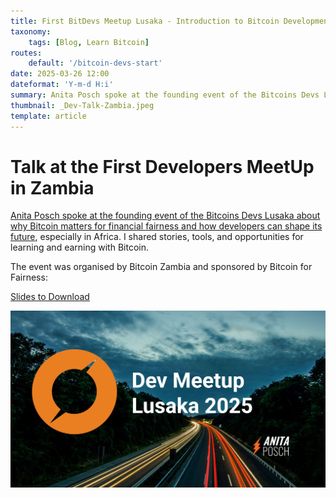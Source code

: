```yaml
---
title: First BitDevs Meetup Lusaka - Introduction to Bitcoin Development by Anita Posch
taxonomy:
    tags: [Blog, Learn Bitcoin]
routes:
    default: '/bitcoin-devs-start'
date: 2025-03-26 12:00
dateformat: 'Y-m-d H:i'
summary: Anita Posch spoke at the founding event of the Bitcoins Devs Lusaka about why Bitcoin matters for financial fairness and how developers can shape its future, especially in Africa.
thumbnail: _Dev-Talk-Zambia.jpeg
template: article
---
```


# Talk at the First Developers MeetUp in Zambia

[Anita Posch spoke at the founding event of the Bitcoins Devs Lusaka about why Bitcoin matters for financial fairness and how developers can shape its future](https://my.cracktheorange.com/adoption-africa/dev-meetup-lusaka/), especially in Africa. I shared stories, tools, and opportunities for learning and earning with Bitcoin.

The event was organised by Bitcoin Zambia and sponsored by Bitcoin for Fairness:

[Slides to Download](../../assets/Resources-Devs-Meetup-Zambia-2025.pdf)

![](_Dev-Talk-Zambia.jpeg)